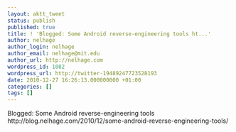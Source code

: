```yaml
---
layout: aktt_tweet
status: publish
published: true
title: ! 'Blogged: Some Android reverse-engineering tools ht...'
author: nelhage
author_login: nelhage
author_email: nelhage@mit.edu
author_url: http://nelhage.com
wordpress_id: 1082
wordpress_url: http://twitter-19489247723528193
date: 2010-12-27 16:26:13.000000000 +01:00
categories: []
tags: []
---
```

Blogged: Some Android reverse-engineering tools http:&#47;&#47;blog.nelhage.com&#47;2010&#47;12&#47;some-android-reverse-engineering-tools&#47;
